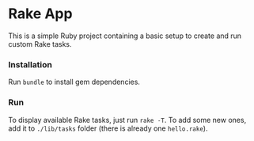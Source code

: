 # Rake App

This is a simple Ruby project containing a basic setup to create and run custom Rake tasks.

### Installation

Run `bundle` to install gem dependencies.

### Run

To display available Rake tasks, just run `rake -T`.
To add some new ones, add it to `./lib/tasks` folder (there is already one `hello.rake`).
